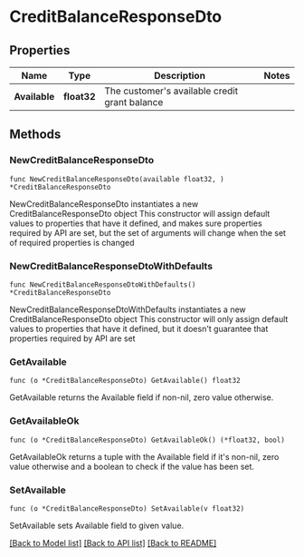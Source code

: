 # CreditBalanceResponseDto

## Properties

Name | Type | Description | Notes
------------ | ------------- | ------------- | -------------
**Available** | **float32** | The customer&#39;s available credit grant balance | 

## Methods

### NewCreditBalanceResponseDto

`func NewCreditBalanceResponseDto(available float32, ) *CreditBalanceResponseDto`

NewCreditBalanceResponseDto instantiates a new CreditBalanceResponseDto object
This constructor will assign default values to properties that have it defined,
and makes sure properties required by API are set, but the set of arguments
will change when the set of required properties is changed

### NewCreditBalanceResponseDtoWithDefaults

`func NewCreditBalanceResponseDtoWithDefaults() *CreditBalanceResponseDto`

NewCreditBalanceResponseDtoWithDefaults instantiates a new CreditBalanceResponseDto object
This constructor will only assign default values to properties that have it defined,
but it doesn't guarantee that properties required by API are set

### GetAvailable

`func (o *CreditBalanceResponseDto) GetAvailable() float32`

GetAvailable returns the Available field if non-nil, zero value otherwise.

### GetAvailableOk

`func (o *CreditBalanceResponseDto) GetAvailableOk() (*float32, bool)`

GetAvailableOk returns a tuple with the Available field if it's non-nil, zero value otherwise
and a boolean to check if the value has been set.

### SetAvailable

`func (o *CreditBalanceResponseDto) SetAvailable(v float32)`

SetAvailable sets Available field to given value.



[[Back to Model list]](../README.md#documentation-for-models) [[Back to API list]](../README.md#documentation-for-api-endpoints) [[Back to README]](../README.md)


